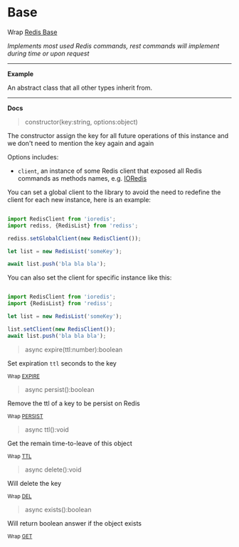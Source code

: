 # Base

Wrap [Redis Base](https://redis.io/commands#generic)

_Implements most used Redis commands, rest commands will implement during time or upon request_

---

**Example**

An abstract class that all other types inherit from. 

---

**Docs**

> constructor(key:string, options:object)

The constructor assign the key for all future operations of this instance 
and we don't need to mention the key again and again

Options includes:
    
- `client`, an instance of some Redis client that exposed all Redis commands as methods names, e.g. [IORedis](https://www.npmjs.com/package/ioredis)

You can set a global client to the library to avoid the need to redefine the client for each new instance, here is an example:

```javascript

import RedisClient from 'ioredis';
import rediss, {RedisList} from 'rediss';

rediss.setGlobalClient(new RedisClient());

let list = new RedisList('someKey');

await list.push('bla bla bla');

````

You can also set the client for specific instance like this:

```javascript

import RedisClient from 'ioredis';
import {RedisList} from 'rediss';

let list = new RedisList('someKey');

list.setClient(new RedisClient());
await list.push('bla bla bla');

````


> async expire(ttl:number):boolean

Set expiration `ttl` seconds to the key

<sub>Wrap [EXPIRE](https://redis.io/commands/expire)</sub>

> async persist():boolean

Remove the ttl of a key to be persist on Redis

<sub>Wrap [PERSIST](https://redis.io/commands/persist)</sub>

> async ttl():void

Get the remain time-to-leave of this object

<sub>Wrap [TTL](https://redis.io/commands/ttl)</sub>


> async delete():void

Will delete the key

<sub>Wrap [DEL](https://redis.io/commands/del)</sub>

> async exists():boolean

Will return boolean answer if the object exists

<sub>Wrap [GET](https://redis.io/commands/exists)</sub>

